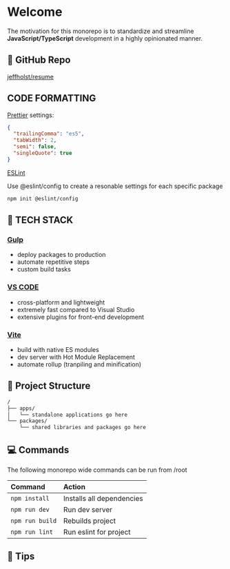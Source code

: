 # Welcome

The motivation for this monorepo is to standardize and streamline **JavaScript/TypeScript** development in a highly opinionated manner.

## 📄 GitHub Repo

[jeffholst/resume](https://github.com/jeffholst/resume)

## CODE FORMATTING

[Prettier](https://prettier.io/) settings:

```json
{
  "trailingComma": "es5",
  "tabWidth": 2,
  "semi": false,
  "singleQuote": true
}
```

[ESLint](https://eslint.org/)

Use @eslint/config to create a resonable settings for each specific package

```txt
npm init @eslint/config
```

## 🔰 TECH STACK

### [Gulp](https://gulpjs.com/)

- deploy packages to production
- automate repetitive steps
- custom build tasks

### [VS CODE](https://code.visualstudio.com/)

- cross-platform and lightweight
- extremely fast compared to Visual Studio
- extensive plugins for front-end development

### [Vite](https://vitejs.dev/)

- build with native ES modules
- dev server with Hot Module Replacement
- automate rollup (tranpiling and minification)

## 📁 Project Structure

```txt
/
├── apps/
│   └── standalone applications go here
└── packages/
    └── shared libraries and packages go here
```

## 💻 Commands

The following monorepo wide commands can be run from /root

| Command         | Action                    |
| :-------------- | :------------------------ |
| `npm install`   | Installs all dependencies |
| `npm run dev`   | Run dev server            |
| `npm run build` | Rebuilds project          |
| `npm run lint`  | Run eslint for project    |

## 👀 Tips
